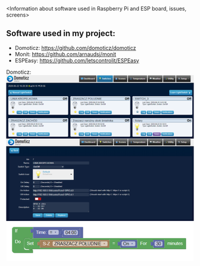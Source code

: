 <Information about software used in Raspberry Pi and ESP board, issues, screens> 

## Software used in my project:
- Domoticz: https://github.com/domoticz/domoticz
- Monit: https://github.com/arnaudsj/monit
- ESPEasy: https://github.com/letscontrolit/ESPEasy


Domoticz:
<img src="https://github.com/rureverek/Irrigation-controller-2020/blob/master/domoticz1.png"
     alt="Domoticz1"
     style="float: left; margin-right: 10px;" />
     <img src="https://github.com/rureverek/Irrigation-controller-2020/blob/master/domoticz2.png"
     alt="Domoticz2"
     style="float: left; margin-right: 10px;" />
     <img src="https://github.com/rureverek/Irrigation-controller-2020/blob/master/domoticz3.png"
     alt="Domoticz3"
     style="float: left; margin-right: 10px;" />
